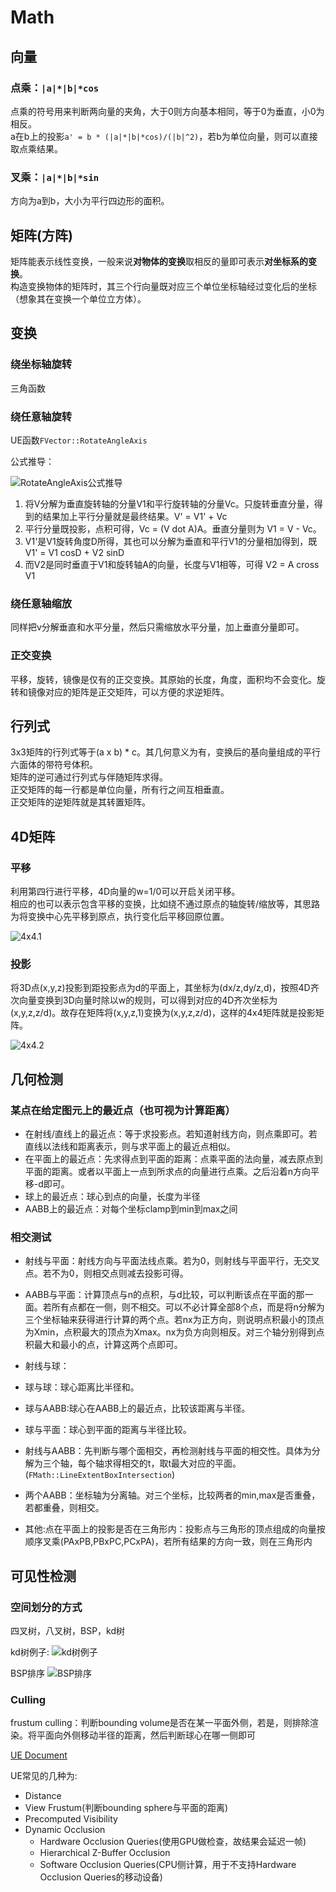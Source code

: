 # Math

## 向量

### 点乘：`|a|*|b|*cos`

点乘的符号用来判断两向量的夹角，大于0则方向基本相同，等于0为垂直，小0为相反。  
a在b上的投影`a' = b * (|a|*|b|*cos)/(|b|^2)`，若b为单位向量，则可以直接取点乘结果。

### 叉乘：`|a|*|b|*sin`

方向为a到b，大小为平行四边形的面积。

## 矩阵(方阵)

矩阵能表示线性变换，一般来说**对物体的变换**取相反的量即可表示**对坐标系的变换**。  
构造变换物体的矩阵时，其三个行向量既对应三个单位坐标轴经过变化后的坐标（想象其在变换一个单位立方体）。

## 变换

### 绕坐标轴旋转

三角函数

### 绕任意轴旋转

UE函数`FVector::RotateAngleAxis`

公式推导：

![RotateAngleAxis公式推导](Image/RotateAngleAxis公式推导.png)

1. 将V分解为垂直旋转轴的分量V1和平行旋转轴的分量Vc。只旋转垂直分量，得到的结果加上平行分量就是最终结果。V' = V1' + Vc
2. 平行分量既投影，点积可得，Vc = (V dot A)A。垂直分量则为 V1 = V - Vc。
3. V1'是V1旋转角度D所得，其也可以分解为垂直和平行V1的分量相加得到，既 V1' = V1 cosD + V2 sinD
4. 而V2是同时垂直于V1和旋转轴A的向量，长度与V1相等，可得 V2 = A cross V1

### 绕任意轴缩放

同样把v分解垂直和水平分量，然后只需缩放水平分量，加上垂直分量即可。

### 正交变换

平移，旋转，镜像是仅有的正交变换。其原始的长度，角度，面积均不会变化。旋转和镜像对应的矩阵是正交矩阵，可以方便的求逆矩阵。

## 行列式

3x3矩阵的行列式等于(a x b) * c。其几何意义为有，变换后的基向量组成的平行六面体的带符号体积。  
矩阵的逆可通过行列式与伴随矩阵求得。  
正交矩阵的每一行都是单位向量，所有行之间互相垂直。  
正交矩阵的逆矩阵就是其转置矩阵。  

## 4D矩阵

### 平移

利用第四行进行平移，4D向量的w=1/0可以开启关闭平移。  
相应的也可以表示包含平移的变换，比如绕不通过原点的轴旋转/缩放等，其思路为将变换中心先平移到原点，执行变化后平移回原位置。

![4x4.1](Image/4x4Translation.png)

### 投影

将3D点(x,y,z)投影到距投影点为d的平面上，其坐标为(dx/z,dy/z,d)，按照4D齐次向量变换到3D向量时除以w的规则，可以得到对应的4D齐次坐标为(x,y,z,z/d)。故存在矩阵将(x,y,z,1)变换为(x,y,z,z/d)，这样的4x4矩阵就是投影矩阵。

![4x4.2](Image/4x4ProjectionSimple.png)

## 几何检测

### 某点在给定图元上的最近点（也可视为计算距离）

- 在射线/直线上的最近点：等于求投影点。若知道射线方向，则点乘即可。若直线以法线和距离表示，则与求平面上的最近点相似。
- 在平面上的最近点：先求得点到平面的距离：点乘平面的法向量，减去原点到平面的距离。或者以平面上一点到所求点的向量进行点乘。之后沿着n方向平移-d即可。
- 球上的最近点：球心到点的向量，长度为半径
- AABB上的最近点：对每个坐标clamp到min到max之间

### 相交测试

- 射线与平面：射线方向与平面法线点乘。若为0，则射线与平面平行，无交叉点。若不为0，则相交点则减去投影可得。
- AABB与平面：计算顶点与n的点积，与d比较，可以判断该点在平面的那一面。若所有点都在一侧，则不相交。可以不必计算全部8个点，而是将n分解为三个坐标轴来获得进行计算的两个点。若nx为正方向，则说明点积最小的顶点为Xmin，点积最大的顶点为Xmax。nx为负方向则相反。对三个轴分别得到点积最大和最小的点，计算这两个点即可。
- 射线与球：
- 球与球：球心距离比半径和。
- 球与AABB:球心在AABB上的最近点，比较该距离与半径。
- 球与平面：球心到平面的距离与半径比较。
- 射线与AABB：先判断与哪个面相交，再检测射线与平面的相交性。具体为分解为三个轴，每个轴求得相交的t，取t最大对应的平面。(`FMath::LineExtentBoxIntersection`)
- 两个AABB：坐标轴为分离轴。对三个坐标，比较两者的min,max是否重叠，若都重叠，则相交。

- 其他:点在平面上的投影是否在三角形内：投影点与三角形的顶点组成的向量按顺序叉乘(PAxPB,PBxPC,PCxPA)，若所有结果的方向一致，则在三角形内

## 可见性检测

### 空间划分的方式

四叉树，八叉树，BSP，kd树

kd树例子:
![kd树例子](Image/kd树例子.png)

BSP排序
![BSP排序](Image/BSP排序.png)

### Culling

frustum culling：判断bounding volume是否在某一平面外侧，若是，则排除渲染。将平面向外侧移动半径的距离，然后判断球心在哪一侧即可

[UE Document](https://docs.unrealengine.com/latest/en-US/visibility-and-occlusion-culling-in-unreal-engine/)

UE常见的几种为:

- Distance
- View Frustum(判断bounding sphere与平面的距离)
- Precomputed Visibility
- Dynamic Occlusion
  - Hardware Occlusion Queries(使用GPU做检查，故结果会延迟一帧)
  - Hierarchical Z-Buffer Occlusion
  - Software Occlusion Queries(CPU侧计算，用于不支持Hardware Occlusion Queries的移动设备)
